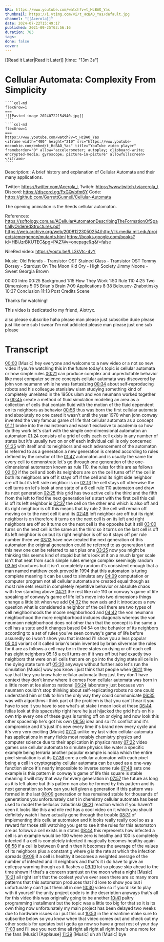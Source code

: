 ```yaml
---
URL: https://www.youtube.com/watch?v=t_HcBAO_Yas
thumbnail: https://i.ytimg.com/vi/t_HcBAO_Yas/default.jpg
channel: "[[Acerola]]"
date: 2024-07-22T15:49:17
published: 2021-09-25T03:56:16
duration: 783
tags: 
done: false
cover: 
---
```

[[Read it Later|Read it Later]] [time:: "13m 3s"]
# Cellular Automata: Complexity From Simplicity
`````col
````col-md
flexGrow=1
===
![[Pasted image 20240722154940.jpg]]
````
````col-md
flexGrow=1
===
https://www.youtube.com/watch?v=t_HcBAO_Yas
<iframe width="400" height="210" src="https://www.youtube-nocookie.com/embed/t_HcBAO_Yas" title="YouTube video player" frameborder="0" allow="accelerometer; autoplay; clipboard-write; encrypted-media; gyroscope; picture-in-picture" allowfullscreen></iframe>
````
`````
Description:: A brief history and explanation of Cellular Automata and their many applications.

Twitter: https://twitter.com/Acerola_t
Twitch: https://www.twitch.tv/acerola_t
Discord: https://discord.gg/FxGQvbfm6Y
Code: https://github.com/GarrettGunnell/Cellular-Automata

The opening animation is the Seeds cellular automaton.

References:
https://softology.com.au/ACellularAutomatonDescribingTheFormationOfSpatiallyOrderedStructures.pdf
https://web.archive.org/web/20081223050254/http://llk.media.mit.edu/projects/emergence/mutants.html
https://books.google.com/books?id=HBlJzrBKUTEC&pg=PA27#v=onepage&q&f=false

NileRed video: https://youtu.be/LL3kVtc-4vY

Music:
Old Friends - Transistor OST
Stained Glass - Transistor OST
Tommy Dorsey - Stardust On The Moon
Kid Ory - High Society
Jimmy Noone - Sweet Georgia Brown

00:00 Intro
00:25 Background
1:15 How They Work
1:50 Rule 110
4:25 Two Dimensions
5:05 Brian's Brain
7:09 Applications
8:38 Belousov-Zhabotinsky
10:37 Conclusion
11:13 Post Credits Scene

Thanks for watching!

This video is dedicated to my friend, Alotryx.

also please subscribe haha please man please just subscribe dude please just like one sub I swear I'm not addicted please man please just one sub please

# Transcript
[00:00](https://www.youtube.com/watch?v=t_HcBAO_Yas&t=0) [Music] hey everyone and welcome to a new video or a not so new video if you're watching this in the future today's topic is cellular automata or how simple rules 
[00:21](https://www.youtube.com/watch?v=t_HcBAO_Yas&t=21) can produce complex and unpredictable behavior like most computer science concepts cellular automata was discovered by john von neumann while he was fantasizing 
[00:34](https://www.youtube.com/watch?v=t_HcBAO_Yas&t=34) about self-reproducing robots and his colleague stanislaw ulam studying something kind of completely unrelated in the 1950s ulam and von neumann worked together to 
[00:45](https://www.youtube.com/watch?v=t_HcBAO_Yas&t=45) create a method of fluid simulation modeling an area as a collection of cells that contain fluid with the motion of the fluid dependent on its neighbors as behavior 
[00:56](https://www.youtube.com/watch?v=t_HcBAO_Yas&t=56) thus was born the first cellular automata and absolutely no one cared it wasn't until the year 1970 when john conway invented the very famous game of life that cellular automata as a concept 
[01:11](https://www.youtube.com/watch?v=t_HcBAO_Yas&t=71) broke into the mainstream and wasn't exclusive to academia so how do they work let's start with the simple one-dimensional automaton an automaton 
[01:24](https://www.youtube.com/watch?v=t_HcBAO_Yas&t=84) consists of a grid of cells each cell exists in any number of states but it's usually two on or off each individual cell is only concerned 
[01:35](https://www.youtube.com/watch?v=t_HcBAO_Yas&t=95) with itself and its neighbors and each advancement of the automaton is referred to as a generation a new generation is created according to rules defined by the creator of the 
[01:47](https://www.youtube.com/watch?v=t_HcBAO_Yas&t=107) automaton and is usually the same for every cell to demonstrate let's go through one generation of the one-dimensional automaton known as rule 110. the rules for this are as follows 
[02:00](https://www.youtube.com/watch?v=t_HcBAO_Yas&t=120) if the cell and both its neighbors are on the cell turns off if the cell in both its neighbors are off it stays off if the cell and its right side neighbor are off but its left side neighbor is on 
[02:13](https://www.youtube.com/watch?v=t_HcBAO_Yas&t=133) the cell stays off otherwise the cell turns on let's look at one state of a 6 cell rule 110 automaton and draw its next generation 
[02:25](https://www.youtube.com/watch?v=t_HcBAO_Yas&t=145) this grid has two active cells the third and the fifth from the left to find the next generation let's start with the first cell this cell is off its left neighbor is 
[02:37](https://www.youtube.com/watch?v=t_HcBAO_Yas&t=157) the cell on the other end which is also off and its right neighbor is off this means that by rule 2 the cell will remain off moving on to the next cell it and its 
[02:48](https://www.youtube.com/watch?v=t_HcBAO_Yas&t=168) left neighbor are off but its right neighbor is on therefore it turns on the next cell is on its left and right neighbors are off so it turns on the next cell is the opposite but it still 
[03:00](https://www.youtube.com/watch?v=t_HcBAO_Yas&t=180) turns on the next cell is the same as the third so it turns on the last cell is off its left neighbor is on but its right neighbor is off so it stays off per rule number three we 
[03:13](https://www.youtube.com/watch?v=t_HcBAO_Yas&t=193) have now created the next generation of this automaton the original generation could be referred to as generation t and this new one can be referred to as t plus one 
[03:25](https://www.youtube.com/watch?v=t_HcBAO_Yas&t=205) now you might be thinking this seems kind of stupid but let's look at it on a much larger scale isn't that neat from such simple rules emerge complex seemingly random 
[03:56](https://www.youtube.com/watch?v=t_HcBAO_Yas&t=236) structures but it isn't completely random it's consistent enough that a man named matthew cook proved in 1994 that this automaton is turing complete meaning it can be used to simulate any 
[04:09](https://www.youtube.com/watch?v=t_HcBAO_Yas&t=249) computation or computer program not all cellular automata are created equal though as most rule sets result in completely repetitive behavior or absolute chaos with few standing above 
[04:21](https://www.youtube.com/watch?v=t_HcBAO_Yas&t=261) the rest like rule 110 or conway's game of life speaking of conway's game of life let's move into two dimensions things change a little bit when we add 
[04:32](https://www.youtube.com/watch?v=t_HcBAO_Yas&t=272) the new axis and it introduces a new question what is considered a neighbor of the cell there are two types of cell neighborhoods the moore neighborhood and 
[04:42](https://www.youtube.com/watch?v=t_HcBAO_Yas&t=282) the von neumann neighborhood the more neighborhood includes diagonals whereas the von neumann neighborhood does not other than that the concept is the same a cell has a state and it changes based 
[04:54](https://www.youtube.com/watch?v=t_HcBAO_Yas&t=294) on the behavior of its neighbors according to a set of rules you've seen conway's game of life before assuredly so i won't show you that instead i'll show you a less popular 
[05:04](https://www.youtube.com/watch?v=t_HcBAO_Yas&t=304) variant of it called brian's brain invented by brian silverman the rules for it are as follows a cell may be in three states on dying or off each cell has eight neighbors 
[05:18](https://www.youtube.com/watch?v=t_HcBAO_Yas&t=318) a cell turns on if it was off but had exactly two neighbors that were on all cells that are on go into the dying state all cells in the dying state turn off 
[05:30](https://www.youtube.com/watch?v=t_HcBAO_Yas&t=330) anyways without further ado let's run the simulation [Music] wow you know i just think that people when 
[06:11](https://www.youtube.com/watch?v=t_HcBAO_Yas&t=371) they say that they you know hate cellular automata they just they don't have context they don't know where it comes from cellular automata was born in a little room at los alamos national 
[06:24](https://www.youtube.com/watch?v=t_HcBAO_Yas&t=384) laboratory just because von neumann couldn't stop thinking about self-replicating robots no one could understand him or talk to him the only way they could communicate 
[06:35](https://www.youtube.com/watch?v=t_HcBAO_Yas&t=395) was with algorithms i think part of the problem is that you can't hear it you have to see it you have to see what's at stake i mean look at these 
[06:44](https://www.youtube.com/watch?v=t_HcBAO_Yas&t=404) fellas look at this spaceship right here he just hijacked the grid he's on his own trip every one of these guys is turning off on or dying and now look this other spaceship he's got his own 
[06:56](https://www.youtube.com/watch?v=t_HcBAO_Yas&t=416) idea and so it's conflict and it's compromise and it's just it's new every time it's brand new every cycle and it's very very exciting [Music] 
[07:10](https://www.youtube.com/watch?v=t_HcBAO_Yas&t=430) unlike my last video cellular automata has applications in many fields most notably chemistry physics and computer science due to their application in physics many 
[07:22](https://www.youtube.com/watch?v=t_HcBAO_Yas&t=442) video games use cellular automata to simulate physics like water a specific example being terraria another popular example is noida which the entire pixel simulation is at its 
[07:36](https://www.youtube.com/watch?v=t_HcBAO_Yas&t=456) core a cellular automaton with each pixel being a cell in cryptography cellular automata can be used as a one-way function since it's nearly impossible to inverse some rule 
[07:48](https://www.youtube.com/watch?v=t_HcBAO_Yas&t=468) sets one example is this pattern in conway's game of life this square is stable meaning it will stay that way for every generation in 
[07:57](https://www.youtube.com/watch?v=t_HcBAO_Yas&t=477) the future as long as it is left alone but this pattern can also be formed by this pattern and its next generation so how can you tell given a generation if this pattern was formed in the last 
[08:09](https://www.youtube.com/watch?v=t_HcBAO_Yas&t=489) generation or has remained stable for thousands of generations you unfortunately can't in chemistry cellular automata has been used to model the bellusov zabutinski 
[08:21](https://www.youtube.com/watch?v=t_HcBAO_Yas&t=501) reaction which if you haven't seen it looks like this and nile red has a cool video on it which you should definitely watch i have actually gone through the trouble 
[08:31](https://www.youtube.com/watch?v=t_HcBAO_Yas&t=511) of implementing this cellular automaton and it looks really really cool so as a reward for those still watching you get to see it the rules for this automaton are as follows a cell exists in n states 
[08:44](https://www.youtube.com/watch?v=t_HcBAO_Yas&t=524) this represents how infected a cell is an example would be 100 where zero is healthy and 100 is completely infected if a cell is completely infected it magically becomes healthy again 
[08:58](https://www.youtube.com/watch?v=t_HcBAO_Yas&t=538) if a cell is between 0 and n then it becomes the average of the values of its neighbors plus a constant g where g is the rate at which the infection spreads 
[09:09](https://www.youtube.com/watch?v=t_HcBAO_Yas&t=549) if a cell is healthy it becomes a weighted average of the number of infected and ill neighbors and that's it i do have to give an epilepsy warning though as it flashes a 
[09:19](https://www.youtube.com/watch?v=t_HcBAO_Yas&t=559) lot so please skip ahead to the time shown if that's a concern stardust on the moon what a night [Music] 
[10:21](https://www.youtube.com/watch?v=t_HcBAO_Yas&t=621) all right isn't that the coolest you've ever seen there are so many more patterns that this automaton produces that i'd love to show you but i unfortunately can't put them all in one 
[10:30](https://www.youtube.com/watch?v=t_HcBAO_Yas&t=630) video so if you'd like to play with it yourself the unity project code is in the description anyways that's all for this video this was originally going to be another 
[10:41](https://www.youtube.com/watch?v=t_HcBAO_Yas&t=641) paltry programming installment but the topic was a little too big for that so it is its own thing now unfortunately my main project has been delayed two weeks due to hardware issues so i put this out 
[10:53](https://www.youtube.com/watch?v=t_HcBAO_Yas&t=653) in the meantime make sure to subscribe below so you know when that video comes out and check out my other socials for updates but i gotta go now so have a great rest of your day 
[11:03](https://www.youtube.com/watch?v=t_HcBAO_Yas&t=663) and i'll see you next time all right all right all right here's one more for the fans [Music] [Applause] 
[11:39](https://www.youtube.com/watch?v=t_HcBAO_Yas&t=699) [Music] uh ah [Music] bye 